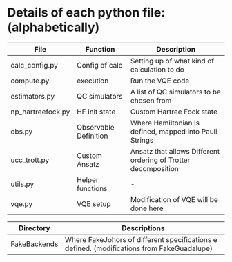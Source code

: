 # Details of each python file: (alphabetically)

| File              | Function          | Description                                   |
|-------------------|---------------    |--------------------------------------------   |
| calc_config.py    | Config of calc    | Setting up of what kind of calculation to do  |
| compute.py        | execution         | Run the VQE code                              |
| estimators.py     | QC simulators	| A list of QC simulators to be chosen from	| 
| np_hartreefock.py | HF init state     | Custom Hartree Fock state                     |
| obs.py	    | Observable Definition | Where Hamiltonian is defined, mapped into Pauli Strings |
| ucc_trott.py      | Custom Ansatz     | Ansatz that allows Different ordering of Trotter decomposition |
| utils.py          | Helper functions  | -                                             |
| vqe.py            | VQE setup         | Modification of VQE will be done here         |

| Directory	    | Descriptions | 
| - 		    | - 	   |
| FakeBackends	    | Where FakeJohors of different specifications e defined. (modifications from FakeGuadalupe) |